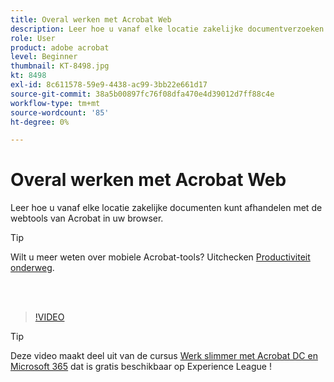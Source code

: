 ```yaml
---
title: Overal werken met Acrobat Web
description: Leer hoe u vanaf elke locatie zakelijke documentverzoeken kunt verwerken met de Acrobat-webtools in uw browser
role: User
product: adobe acrobat
level: Beginner
thumbnail: KT-8498.jpg
kt: 8498
exl-id: 8c611578-59e9-4438-ac99-3bb22e661d17
source-git-commit: 38a5b00897fc76f08dfa470e4d39012d7ff88c4e
workflow-type: tm+mt
source-wordcount: '85'
ht-degree: 0%

---
```


# Overal werken met Acrobat Web

Leer hoe u vanaf elke locatie zakelijke documenten kunt afhandelen met de webtools van Acrobat in uw browser.

>[!TIP]
>
>Wilt u meer weten over mobiele Acrobat-tools? Uitchecken [Productiviteit onderweg](productivity.md).

<br> 

>[!VIDEO](https://video.tv.adobe.com/v/337436?hidetitle=true)

>[!TIP]
>
>Deze video maakt deel uit van de cursus [Werk slimmer met Acrobat DC en Microsoft 365](https://experienceleague.adobe.com/?recommended=Acrobat-U-1-2021.microsoft365) dat is gratis beschikbaar op Experience League !
